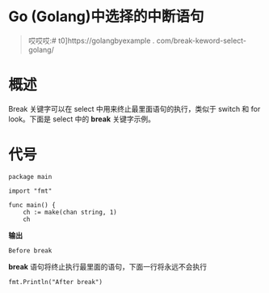 # Go (Golang)中选择的中断语句

> 哎哎哎:# t0]https://golangbyexample . com/break-keword-select-golang/

# **概述**

Break 关键字可以在 select 中用来终止最里面语句的执行，类似于 switch 和 for look。下面是 select 中的 **break** 关键字示例。

# **代号**

```
package main

import "fmt"

func main() {
	ch := make(chan string, 1)
	ch 
```

**输出**

```
Before break
```

**break** 语句将终止执行最里面的语句，下面一行将永远不会执行

```
fmt.Println("After break")
```